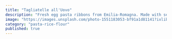 ```yaml
---
title: "Tagliatelle all'Uovo"
description: "Fresh egg pasta ribbons from Emilia-Romagna. Made with semolina flour and farm-fresh eggs for authentic Italian taste."
image: "https://images.unsplash.com/photo-1551183053-bf91a1d81141?ixlib=rb-4.0.3&auto=format&fit=crop&w=800&q=80"
category: "pasta-rice-flour"
published: true
---
```

